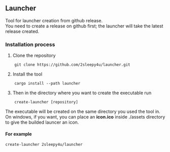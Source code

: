 ## Launcher

Tool for launcher creation from github release.  
You need to create a release on github first; the launcher will take the latest release created.  

### Installation process
1. Clone the repository

```
    git clone https://github.com/2sleepy4u/launcher.git
```

2. Install the tool 

```
    cargo install --path launcher
```

3. Then in the directory where you want to create the executable run

```
    create-launcher [repository]
```

The executable will be created on the same directory you used the tool in.
On windows, if you want, you can place an **icon.ico** inside ./assets directory to give the builded launcer an icon.

#### For example

    create-launcher 2sleepy4u/launcher


